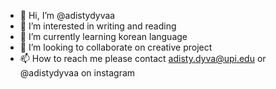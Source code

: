 - 👋 Hi, I’m @adistydyvaa
- 👀 I’m interested in writing and reading
- 🌱 I’m currently learning korean language
- 💞️ I’m looking to collaborate on creative project
- 📫 How to reach me please contact adisty.dyva@upi.edu or @adistydyvaa on instagram

<!---
adistydyvaa/adistydyvaa is a ✨ special ✨ repository because its `README.md` (this file) appears on your GitHub profile.
You can click the Preview link to take a look at your changes.
--->
